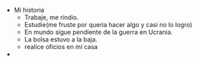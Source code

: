 - Mi historia
	- Trabaje, me rindio.
	- Estudie(me fruste por queria hacer algo y casi no lo logro)
	- En mundo sigue pendiente de la guerra en Ucrania.
	- La bolsa estuvo a la baja.
	- realice oficios en mi casa
-